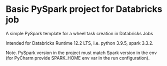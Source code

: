 # Basic PySpark project for Databricks job

A simple PySpark template for a wheel task creation in Databricks Jobs

Intended for Databricks Runtime 12.2 LTS, i.e. python 3.9.5, spark 3.3.2.

Note. PySpark version in the project must match Spark version in the env
(for PyCharm provide SPARK_HOME env var in the run configuration).
